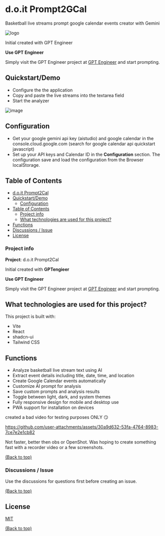 # d.o.it Prompt2GCal

Basketball live streams prompt google calendar events creator with Gemini

![logo](https://github.com/user-attachments/assets/36223ad0-bc5e-4268-ad61-8b1dc3e38952)

Initial created with GPT Engineer

**Use GPT Engineer**

Simply visit the GPT Engineer project at [GPT Engineer](https://gptengineer.app/projects/73ba8942-60d2-4233-8a1f-df08624465f6/improve) and start prompting.

## Quickstart/Demo

- Configure the the application
- Copy and paste the live streams into the textarea field
- Start the analyzer

![image](https://github.com/user-attachments/assets/09cc1666-ebd9-4921-a471-a936f46c17f5)

## Configuration

- Get your google gemini api key (aistudio) and google calendar  in the console.cloud.google.com (search for google calendar api quickstart javascript)
- Set up your API keys and Calendar ID in the **Configuration** section. The configuration save and load the configuration from the Browser localStorage.

## Table of Contents

- [d.o.it Prompt2Cal](#doit-prompt2cal)
- [Quickstart/Demo](#quickstartdemo)
   * [Configuration](#configuration)
- [Table of Contents](#table-of-contents)
   * [Project info](#project-info)
   * [What technologies are used for this project?](#what-technologies-are-used-for-this-project)
- [Functions](#functions)
- [Discussions / Issue](#discussions-issue)
- [License](#license)

### Project info

**Project**: d.o.it Prompt2Cal

Initial created with **GPTengieer**

**Use GPT Engineer**

Simply visit the GPT Engineer project at [GPT Engineer](https://gptengineer.app/projects/73ba8942-60d2-4233-8a1f-df08624465f6/improve) and start prompting.

## What technologies are used for this project?

This project is built with:

- Vite
- React
- shadcn-ui
- Tailwind CSS

## Functions

- Analyze basketball live stream text using AI
- Extract event details including title, date, time, and location
- Create Google Calendar events automatically
- Customize AI prompt for analysis
- Save custom prompts and analysis results
- Toggle between light, dark, and system themes
- Fully responsive design for mobile and desktop use
- PWA support for installation on devices

created a bad video for testing purposes ONLY :smirk:

https://github.com/user-attachments/assets/30a9d632-53fa-4764-8983-7ce7e2e1cb82

Not faster, better then obs or OpenShot. Was hoping to create something fast with a recorder video or a few screenshots. 

[(Back to top)](#table-of-contents)

### Discussions / Issue

Use the discussions for questions first before creating an issue.

[(Back to top)](#table-of-contents)

## License

[MIT](https://github.com/d-oit/basketball-streams-to-calendar-ai-prompt/blob/main/LICENSE)

[(Back to top)](#table-of-contents)

